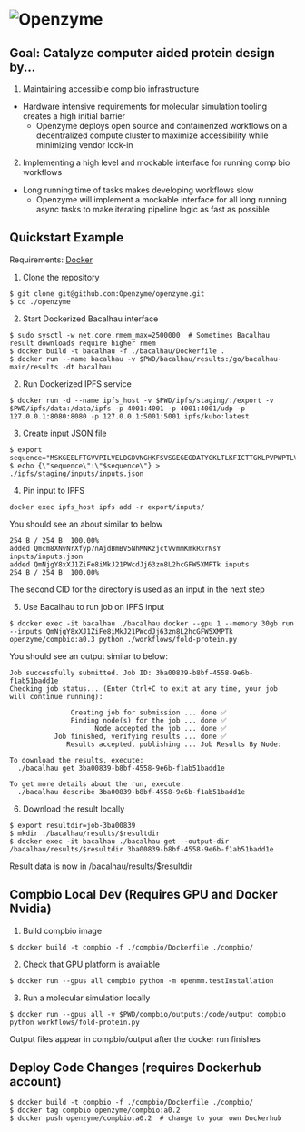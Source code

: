 # ![Openzyme](https://user-images.githubusercontent.com/9427089/205163968-380db264-57ef-459f-8d56-051a90b655fd.png)

## Goal: Catalyze computer aided protein design by...

1) Maintaining accessible comp bio infrastructure 
* Hardware intensive requirements for molecular simulation tooling creates a high initial barrier
  * Openzyme deploys open source and containerized workflows on a decentralized compute cluster to maximize accessibility while minimizing vendor lock-in

2) Implementing a high level and mockable interface for running comp bio workflows
* Long running time of tasks makes developing workflows slow
  * Openzyme will implement a mockable interface for all long running async tasks to make iterating pipeline logic as fast as possible

## Quickstart Example
Requirements: [Docker](https://docs.docker.com/engine/install/ubuntu/#installation-methods)

1) Clone the repository
```
$ git clone git@github.com:Openzyme/openzyme.git
$ cd ./openzyme
```

2) Start Dockerized Bacalhau interface
```
$ sudo sysctl -w net.core.rmem_max=2500000  # Sometimes Bacalhau result downloads require higher rmem
$ docker build -t bacalhau -f ./bacalhau/Dockerfile .
$ docker run --name bacalhau -v $PWD/bacalhau/results:/go/bacalhau-main/results -dt bacalhau
```

2) Run Dockerized IPFS service
```
$ docker run -d --name ipfs_host -v $PWD/ipfs/staging/:/export -v $PWD/ipfs/data:/data/ipfs -p 4001:4001 -p 4001:4001/udp -p 127.0.0.1:8080:8080 -p 127.0.0.1:5001:5001 ipfs/kubo:latest
```

3) Create input JSON file
```
$ export sequence="MSKGEELFTGVVPILVELDGDVNGHKFSVSGEGEGDATYGKLTLKFICTTGKLPVPWPTLVTTFSYGVQCFSRYPDHMKQHDFFKSAMPEGYVQERTIFFKDDGNYKTRAEVKFEGDTLVNRIELKGIDFKEDGNILGHKLEYNYNSHNVYIMADKQKNGIKVNFKIRHNIEDGSVQLADHYQQNTPIGDGPVLLPDNHYLSTQSALSKDPNEKRDHMVLLEFVTAAGITHGMDELYK"
$ echo {\"sequence\":\"$sequence\"} > ./ipfs/staging/inputs/inputs.json
```

4) Pin input to IPFS
```
docker exec ipfs_host ipfs add -r export/inputs/
```

You should see an about similar to below
```
254 B / 254 B  100.00%
added Qmcm8XNvNrXfyp7nAjdBmBV5NhMNKzjctVvmmKmkRxrNsY inputs/inputs.json
added QmNjgY8xXJ1ZiFe8iMkJ21PWcdJj63zn8L2hcGFW5XMPTk inputs
254 B / 254 B  100.00%
```

The second CID for the directory is used as an input in the next step

5) Use Bacalhau to run job on IPFS input
```
$ docker exec -it bacalhau ./bacalhau docker --gpu 1 --memory 30gb run --inputs QmNjgY8xXJ1ZiFe8iMkJ21PWcdJj63zn8L2hcGFW5XMPTk openzyme/compbio:a0.3 python ./workflows/fold-protein.py
```

You should see an output similar to below:
```
Job successfully submitted. Job ID: 3ba00839-b8bf-4558-9e6b-f1ab51badd1e
Checking job status... (Enter Ctrl+C to exit at any time, your job will continue running):

               Creating job for submission ... done ✅
               Finding node(s) for the job ... done ✅
                     Node accepted the job ... done ✅
           Job finished, verifying results ... done ✅
              Results accepted, publishing ... Job Results By Node:

To download the results, execute:
  ./bacalhau get 3ba00839-b8bf-4558-9e6b-f1ab51badd1e

To get more details about the run, execute:
  ./bacalhau describe 3ba00839-b8bf-4558-9e6b-f1ab51badd1e
```

6) Download the result locally
```
$ export resultdir=job-3ba00839
$ mkdir ./bacalhau/results/$resultdir
$ docker exec -it bacalhau ./bacalhau get --output-dir /bacalhau/results/$resultdir 3ba00839-b8bf-4558-9e6b-f1ab51badd1e
```

Result data is now in /bacalhau/results/$resultdir

## Compbio Local Dev (Requires GPU and Docker Nvidia)
1) Build compbio image
```
$ docker build -t compbio -f ./compbio/Dockerfile ./compbio/
```

2) Check that GPU platform is available
```
$ docker run --gpus all compbio python -m openmm.testInstallation
```

3) Run a molecular simulation locally
```
$ docker run --gpus all -v $PWD/compbio/outputs:/code/output compbio python workflows/fold-protein.py
```

Output files appear in compbio/output after the docker run finishes

## Deploy Code Changes (requires Dockerhub account)
```
$ docker build -t compbio -f ./compbio/Dockerfile ./compbio/
$ docker tag compbio openzyme/compbio:a0.2
$ docker push openzyme/compbio:a0.2  # change to your own Dockerhub
```